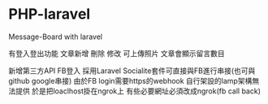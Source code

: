 # PHP-laravel
Message-Board with laravel

有登入登出功能
文章新增 刪除 修改
可上傳照片
文章會顯示留言數目

新增第三方API FB登入
採用Laravel Socialite套件可直接與FB進行串接(也可與github google串接)
由於FB login需要https的webhook
自行架設的lamp架構無法提供
於是把loaclhost掛在ngrok上
有些必要網址必須改成ngrok(fb call back)
